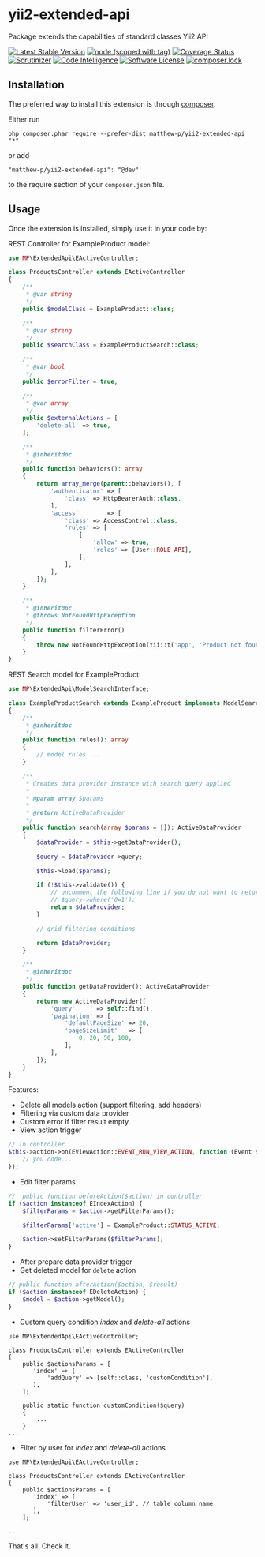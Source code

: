# yii2-extended-api
Package extends the capabilities of standard classes Yii2 API

[![Latest Stable Version](https://poser.pugx.org/matthew-p/yii2-extended-api/v/stable?style=flat-square)](https://packagist.org/packages/matthew-p/yii2-extended-api)
[![node (scoped with tag)](https://travis-ci.org/MatthewPattell/yii2-extended-api.svg?branch=master&style=flat-square)](https://travis-ci.org/MatthewPattell/yii2-extended-api)
[![Coverage Status](https://coveralls.io/repos/github/MatthewPattell/yii2-extended-api/badge.svg?branch=master&style=flat-square)](https://coveralls.io/github/MatthewPattell/yii2-extended-api?branch=master)
[![Scrutinizer](https://scrutinizer-ci.com/g/MatthewPattell/yii2-extended-api/badges/quality-score.png?b=master&style=flat-square)](https://scrutinizer-ci.com/g/MatthewPattell/yii2-extended-api)
[![Code Intelligence](https://scrutinizer-ci.com/g/MatthewPattell/yii2-extended-api/badges/code-intelligence.svg?b=master&style=flat-square)](https://scrutinizer-ci.com/g/MatthewPattell/yii2-extended-api)
[![Software License](https://poser.pugx.org/matthew-p/yii2-extended-api/license?style=flat-square)](https://packagist.org/packages/matthew-p/yii2-extended-api)
[![composer.lock](https://poser.pugx.org/matthew-p/yii2-extended-api/composerlock?format=flat-square&style=flat-square)](https://packagist.org/packages/matthew-p/yii2-extended-api)

Installation
------------

The preferred way to install this extension is through [composer](http://getcomposer.org/download/).

Either run

```
php composer.phar require --prefer-dist matthew-p/yii2-extended-api "*"
```

or add

```
"matthew-p/yii2-extended-api": "@dev"
```

to the require section of your `composer.json` file.

Usage
-----

Once the extension is installed, simply use it in your code by:

REST Controller for ExampleProduct model:
```php
use MP\ExtendedApi\EActiveController;

class ProductsController extends EActiveController
{
    /**
     * @var string
     */
    public $modelClass = ExampleProduct::class;

    /**
     * @var string
     */
    public $searchClass = ExampleProductSearch::class;

    /**
     * @var bool
     */
    public $errorFilter = true;
    
    /**
     * @var array
     */
    public $externalActions = [
        'delete-all' => true,
    ];

    /**
     * @inheritdoc
     */
    public function behaviors(): array
    {
        return array_merge(parent::behaviors(), [
            'authenticator' => [
                'class' => HttpBearerAuth::class,
            ],
            'access'        => [
                'class' => AccessControl::class,
                'rules' => [
                    [
                        'allow' => true,
                        'roles' => [User::ROLE_API],
                    ],
                ],
            ],
        ]);
    }

    /**
     * @inheritdoc
     * @throws NotFoundHttpException
     */
    public function filterError()
    {
        throw new NotFoundHttpException(Yii::t('app', 'Product not found'), self::FILTER_ERROR_CODE);
    }
}
```

REST Search model for ExampleProduct:
```php
use MP\ExtendedApi\ModelSearchInterface;

class ExampleProductSearch extends ExampleProduct implements ModelSearchInterface
{
    /**
     * @inheritdoc
     */
    public function rules(): array
    {
        // model rules ...
    }

    /**
     * Creates data provider instance with search query applied
     *
     * @param array $params
     *
     * @return ActiveDataProvider
     */
    public function search(array $params = []): ActiveDataProvider
    {
        $dataProvider = $this->getDataProvider();

        $query = $dataProvider->query;

        $this->load($params);

        if (!$this->validate()) {
            // uncomment the following line if you do not want to return any records when validation fails
            // $query->where('0=1');
            return $dataProvider;
        }

        // grid filtering conditions

        return $dataProvider;
    }

    /**
     * @inheritdoc
     */
    public function getDataProvider(): ActiveDataProvider
    {
        return new ActiveDataProvider([
            'query'      => self::find(),
            'pagination' => [
                'defaultPageSize' => 20,
                'pageSizeLimit'   => [
                    0, 20, 50, 100,
                ],
            ],
        ]);
    }
}
```

Features:
 - Delete all models action (support filtering, add headers)
 - Filtering via custom data provider
 - Custom error if filter result empty
 - View action trigger
 ```php
 // In controller
 $this->action->on(EViewAction::EVENT_RUN_VIEW_ACTION, function (Event $event) use ($action) {
     // you code...
 });
 ```
 - Edit filter params
 ```php
 //  public function beforeAction($action) in controller
 if ($action instanceof EIndexAction) {
     $filterParams = $action->getFilterParams();

     $filterParams['active'] = ExampleProduct::STATUS_ACTIVE;

     $action->setFilterParams($filterParams);
 }
 ``` 
 - After prepare data provider trigger
 - Get deleted model for `delete` action
 ```php
 // public function afterAction($action, $result)
 if ($action instanceof EDeleteAction) {
     $model = $action->getModel();
 }
 ```
 - Custom query condition _index_ and _delete-all_ actions
 ```
 use MP\ExtendedApi\EActiveController;
 
 class ProductsController extends EActiveController
 {
     public $actionsParams = [
        'index' => [
            'addQuery' => [self::class, 'customCondition'],
        ],
     ];
     
     public static function customCondition($query)
     {
         ...
     }
 ...
 ```
  - Filter by user for _index_ and _delete-all_ actions
  ```
  use MP\ExtendedApi\EActiveController;
  
  class ProductsController extends EActiveController
  {
      public $actionsParams = [
         'index' => [
             'filterUser' => 'user_id', // table column name
         ],
      ];
     
  ...
  ```
 
That's all. Check it.
